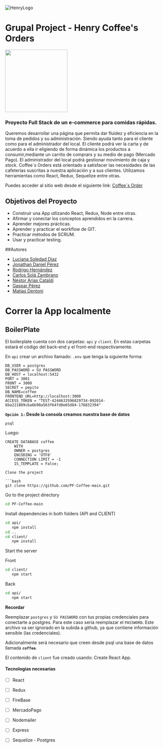 ![HenryLogo](https://d31uz8lwfmyn8g.cloudfront.net/Assets/logo-henry-white-lg.png)

# __Grupal Project - Henry Coffee's Orders__
<img height="200" src="client/src/assets/logo_coffee.png" />


### Proyecto Full Stack de un e-commerce para comidas rápidas. 
Queremos desarrollar una página que permita dar fluidez y eficiencia en la toma de pedidos y su administración. Siendo ayuda tanto para el cliente como para el administrador del local.
El cliente podrá ver la carta y de acuerdo a ella ir eligiendo de forma dinámica los productos a consumir,mediante un carrito de comprars y su medio de pago (Mercado Pago). 
El administrador del local podrá gestionar movimiento de caja y stock.
Coffee`s Orders está orientado a satisfacer las necesidades de las cafeterías suscritas a nuestra aplicación y a sus clientes. 
Utilizamos herramientas como React, Redux, Sequelize entre otras.

Puedes acceder al sitio web desde el siguiente link: [Coffee´s Order](https://coffeemainapp.vercel.app/)

## Objetivos del Proyecto

- Construir una App utlizando React, Redux, Node entre otras.
- Afirmar y conectar los conceptos aprendidos en la carrera.
- Aprender mejores prácticas.
- Aprender y practicar el workflow de GIT.
- Practicar métodos de SCRUM.
- Usar y practicar testing.

##Autores

- [Luciana Soledad Diaz](https://www.linkedin.com/in/luciana-soledad-diaz/)
- [Jonathan Daniel Pérez](https://www.linkedin.com/in/jonathanperezfrontenddeveloper/)
- [Rodrigo Hernández](https://www.linkedin.com/in/rodrigo-hernandez-4a8b5523b/)
- [Carlos Solá Zambrano](https://www.linkedin.com/in/carlos-sol%C3%A1-zambrano-228093224/)
- [Néstor Arias Cataldi](https://www.linkedin.com/in/n%C3%A9stor-arias-cataldi-815b4411a/)
- [Gaspar Pérez](https://www.linkedin.com/in/gaspar-perez-9006a5239/)
- [Matías Dentoni](https://www.linkedin.com/in/mat%C3%ADas-hern%C3%A1n-dentoni-5a2941125/)

# Correr la App localmente
## BoilerPlate

El boilerplate cuenta con dos carpetas: `api` y `client`. En estas carpetas estará el código del back-end y el front-end respectivamente.

En `api` crear un archivo llamado: `.env` que tenga la siguiente forma:

```env
DB_USER = postgres
DB_PASSWORD = SU PASSWORD
DB_HOST = localhost:5432
PORT = 3001
FRONT = 3000
SECRET = pepito
DB_NAME=coffee
FRONTEND_URL=http://localhost:3000
ACCESS_TOKEN = "TEST-4244633596829734-092014-6ba221809cba6b90a563f64fd0e65d84-176832394"
```

__``Opción 1:`` Desde la consola creamos nuestra base de datos__

```psql
psql
```
Luego:
```sequelize
CREATE DATABASE coffee
    WITH
    OWNER = postgres
    ENCODING = 'UTF8'
    CONNECTION LIMIT = -1
    IS_TEMPLATE = False;

Clone the project

```bash
git clone https://github.com/PF-Coffee-main.git
```

Go to the project directory

```bash
cd PF-Coffee-main
```

Install dependencies in both folders (API and CLIENT)

```bash
cd api/
   npm install
cd ..
cd client/
   npm install
```

Start the server

Front
```bash
cd client/
   npm start
```
Back
```bash
cd api/
   npm start
```
__Recordar__

Reemplazar `postgres` y `SU PASSWORD` con tus propias credenciales para conectarte a postgres.
Para este caso sería reemplazar el ``PASSWORD``.
Este archivo va ser ignorado en la subida a github, ya que contiene información sensible (las credenciales).

Adicionalmente será necesario que creen desde psql una base de datos llamada __`coffee`__.

El contenido de `client` fue creado usando: Create React App.





#### Tecnologías necesarias

- [ ] React
- [ ] Redux
- [ ] FireBase
- [ ] MercadoPago
- [ ] Nodemailer
- [ ] Express
- [ ] Sequelize - Postgres 


